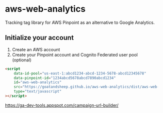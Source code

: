 # aws-web-analytics

Tracking tag library for AWS Pinpoint as an alternative to Google Analytics.

## Initialize your account

1. Create an AWS account
2. Create your Pinpoint account and Cognito Federated user pool (optional)

```html
<script
    data-id-pool="us-east-1:abcd1234-abcd-1234-5678-abcd12345678"
    data-pinpoint-id="1234abcd5678abcd7890abcd1234"
    id="aws-web-analytics"
    src="https://goatandsheep.github.io/aws-web-analytics/dist/aws-web-analytics.js"
    type="text/javascript"
></script>
```


https://ga-dev-tools.appspot.com/campaign-url-builder/


